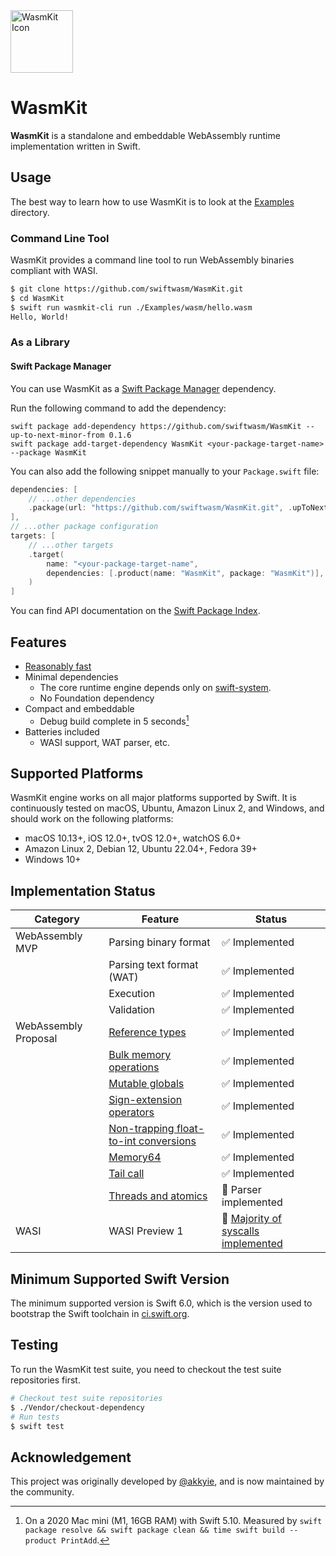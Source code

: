 <img alt="WasmKit Icon" src="https://raw.github.com/wiki/akkyie/wakit/images/wakit_icon.png" width="100px">

# WasmKit

**WasmKit** is a standalone and embeddable WebAssembly runtime implementation written in Swift.

## Usage

The best way to learn how to use WasmKit is to look at the [Examples](./Examples) directory.

### Command Line Tool

WasmKit provides a command line tool to run WebAssembly binaries compliant with WASI.

```sh
$ git clone https://github.com/swiftwasm/WasmKit.git
$ cd WasmKit
$ swift run wasmkit-cli run ./Examples/wasm/hello.wasm
Hello, World!
```

### As a Library

#### Swift Package Manager

You can use WasmKit as a [Swift Package Manager](https://www.swift.org/documentation/package-manager/) dependency.

Run the following command to add the dependency:

```
swift package add-dependency https://github.com/swiftwasm/WasmKit --up-to-next-minor-from 0.1.6
swift package add-target-dependency WasmKit <your-package-target-name> --package WasmKit
```

You can also add the following snippet manually to your `Package.swift` file:

```swift
dependencies: [
    // ...other dependencies
    .package(url: "https://github.com/swiftwasm/WasmKit.git", .upToNextMinor(from: "0.1.6")),
],
// ...other package configuration
targets: [
    // ...other targets
    .target(
        name: "<your-package-target-name",
        dependencies: [.product(name: "WasmKit", package: "WasmKit")],
    )
]
```

You can find API documentation on the [Swift Package Index](https://swiftpackageindex.com/swiftwasm/WasmKit/main/documentation/wasmkit).

## Features

- [Reasonably fast](./Documentation/RegisterMachine.md#performance-evaluation)
- Minimal dependencies
    - The core runtime engine depends only on [swift-system](https://github.com/apple/swift-system).
    - No Foundation dependency
- Compact and embeddable
    - Debug build complete in 5 seconds[^1]
- Batteries included
    - WASI support, WAT parser, etc.


## Supported Platforms

WasmKit engine works on all major platforms supported by Swift. It is continuously tested on macOS, Ubuntu, Amazon Linux 2, and Windows,
and should work on the following platforms:

- macOS 10.13+, iOS 12.0+, tvOS 12.0+, watchOS 6.0+
- Amazon Linux 2, Debian 12, Ubuntu 22.04+, Fedora 39+
- Windows 10+

## Implementation Status

| Category | Feature | Status |
|----------|---------|--------|
| WebAssembly MVP | Parsing binary format | ✅ Implemented |
|                 | Parsing text format (WAT) | ✅ Implemented |
|                 | Execution | ✅ Implemented |
|                 | Validation | ✅ Implemented  |
| WebAssembly Proposal | [Reference types](https://github.com/WebAssembly/reference-types/blob/master/proposals/reference-types/Overview.md) | ✅ Implemented |
|                      | [Bulk memory operations](https://github.com/WebAssembly/bulk-memory-operations/blob/master/proposals/bulk-memory-operations/Overview.md) | ✅ Implemented |
|                      | [Mutable globals](https://github.com/WebAssembly/mutable-global/blob/master/proposals/mutable-global/Overview.md) | ✅ Implemented |
|                      | [Sign-extension operators](https://github.com/WebAssembly/spec/blob/master/proposals/sign-extension-ops/Overview.md) | ✅ Implemented |
|                      | [Non-trapping float-to-int conversions](https://github.com/WebAssembly/nontrapping-float-to-int-conversions/blob/main/proposals/nontrapping-float-to-int-conversion/Overview.md) | ✅ Implemented |
|                      | [Memory64](https://github.com/WebAssembly/memory64/blob/main/proposals/memory64/Overview.md) | ✅ Implemented |
|                      | [Tail call](https://github.com/WebAssembly/tail-call/blob/master/proposals/tail-call/Overview.md) | ✅ Implemented |
|                      | [Threads and atomics](https://github.com/WebAssembly/threads/blob/master/proposals/threads/Overview.md) | 🚧 Parser implemented |
| WASI | WASI Preview 1 | 🚧 [Majority of syscalls implemented](https://github.com/swiftwasm/WasmKit/blob/d9b56a7b3f979a72682c0d37f6cc71b3493dae65/Tests/WASITests/IntegrationTests.swift#L31) |


## Minimum Supported Swift Version

The minimum supported version is Swift 6.0, which is the version used to bootstrap the Swift toolchain in [ci.swift.org](https://ci.swift.org/).

## Testing

To run the WasmKit test suite, you need to checkout the test suite repositories first.

```sh
# Checkout test suite repositories
$ ./Vendor/checkout-dependency
# Run tests
$ swift test
```

## Acknowledgement

This project was originally developed by [@akkyie](https://github.com/akkyie), and is now maintained by the community.

[^1]: On a 2020 Mac mini (M1, 16GB RAM) with Swift 5.10. Measured by `swift package resolve && swift package clean && time swift build --product PrintAdd`.
